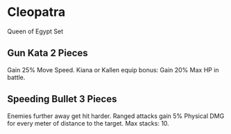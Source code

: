 # Cleopatra

Queen of Egypt Set

## Gun Kata 2 Pieces

Gain 25% Move Speed.
Kiana or Kallen equip bonus: Gain 20% Max HP in battle.

## Speeding Bullet 3 Pieces

Enemies further away get hit harder. Ranged attacks gain 5% Physical DMG for every meter of distance to the target. Max stacks: 10.